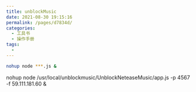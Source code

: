 ```yaml
---
title: unblockMusic
date: 2021-08-30 19:15:16
permalink: /pages/d7834d/
categories:
  - 工具书
  - 操作手册
tags:
  - 
---
```

```bash
nohup node ***.js &
```

nohup node  /usr/local/unblockmusic/UnblockNeteaseMusic/app.js -p 4567 -f 59.111.181.60 &

